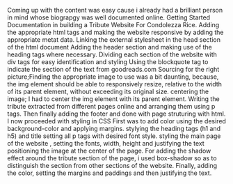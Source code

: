 Coming up with the content was easy cause i already had a brilliant person in mind whose biograpgy was well documented online.
Getting Started
Documentation in building a Tribute Website For Condolezza Rice.
Adding the appropriate html tags and making the website responsive by adding the appropriate metat data.
Linking the external stylesheet in the head section of the html document
Adding the header section and making use of the heading tags where necessary.
Dividing each section of the website with div tags for easy identification and styling
Using the blockquote tag  to indicate the section of the text from goodreads.com
Sourcing for the right picture;Finding the appropriate image to use was a bit daunting, because, the img element should be able to responsively resize, relative to the width of its parent element, without exceeding its original size.
 centering the image; I had to center the img element  with its parent element.
 Writing the tribute extracted from different pages online and arranging them using p tags.
 Then finally adding the footer and done with page struturing with html.
 I now proceeded with styling in CSS
 First was to add color using the desired background-color and applying margins.
 stylying the heading tags (h1 and h5) and title
 setting all p tags with desired font style.
 styling the main page of the website , setting the fonts, width, height and justifying the text
 positioning the image at the center of the page.
 For adding the shadow effect around the tribute section of the page, i used box-shadow so as to distinguish the section from other sections of the website.
 Finally, adding the color, setting the margins and paddings and then justifying the text.
